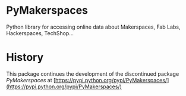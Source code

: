 # PyMakerspaces
Python library for accessing online data about Makerspaces, Fab Labs, Hackerspaces, TechShop...

# History
This package continues the development of the discontinued package *PyMakerspaces* at [https://pypi.python.org/pypi/PyMakerspaces/](https://pypi.python.org/pypi/PyMakerspaces/)

